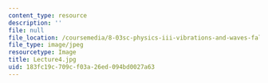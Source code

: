 ```yaml
---
content_type: resource
description: ''
file: null
file_location: /coursemedia/8-03sc-physics-iii-vibrations-and-waves-fall-2016/183fc19c709cf03a26ed094bd0027a63_Lecture4.jpg
file_type: image/jpeg
resourcetype: Image
title: Lecture4.jpg
uid: 183fc19c-709c-f03a-26ed-094bd0027a63
---
```

